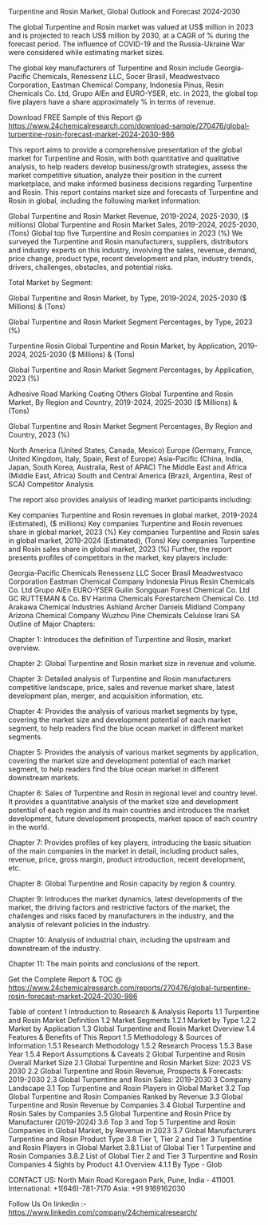 Turpentine and Rosin Market, Global Outlook and Forecast 2024-2030

The global Turpentine and Rosin market was valued at US$ million in 2023 and is projected to reach US$ million by 2030, at a CAGR of % during the forecast period. The influence of COVID-19 and the Russia-Ukraine War were considered while estimating market sizes.

The global key manufacturers of Turpentine and Rosin include Georgia-Pacific Chemicals, Renessenz LLC, Socer Brasil, Meadwestvaco Corporation, Eastman Chemical Company, Indonesia Pinus, Resin Chemicals Co. Ltd, Grupo AlEn and EURO-YSER, etc. in 2023, the global top five players have a share approximately % in terms of revenue.

Download FREE Sample of this Report @ https://www.24chemicalresearch.com/download-sample/270476/global-turpentine-rosin-forecast-market-2024-2030-986

This report aims to provide a comprehensive presentation of the global market for Turpentine and Rosin, with both quantitative and qualitative analysis, to help readers develop business/growth strategies, assess the market competitive situation, analyze their position in the current marketplace, and make informed business decisions regarding Turpentine and Rosin. This report contains market size and forecasts of Turpentine and Rosin in global, including the following market information:

Global Turpentine and Rosin Market Revenue, 2019-2024, 2025-2030, ($ millions)
Global Turpentine and Rosin Market Sales, 2019-2024, 2025-2030, (Tons)
Global top five Turpentine and Rosin companies in 2023 (%)
We surveyed the Turpentine and Rosin manufacturers, suppliers, distributors and industry experts on this industry, involving the sales, revenue, demand, price change, product type, recent development and plan, industry trends, drivers, challenges, obstacles, and potential risks.

Total Market by Segment:

Global Turpentine and Rosin Market, by Type, 2019-2024, 2025-2030 ($ Millions) & (Tons)

Global Turpentine and Rosin Market Segment Percentages, by Type, 2023 (%)

Turpentine
Rosin
Global Turpentine and Rosin Market, by Application, 2019-2024, 2025-2030 ($ Millions) & (Tons)

Global Turpentine and Rosin Market Segment Percentages, by Application, 2023 (%)

Adhesive
Road Marking
Coating
Others
Global Turpentine and Rosin Market, By Region and Country, 2019-2024, 2025-2030 ($ Millions) & (Tons)

Global Turpentine and Rosin Market Segment Percentages, By Region and Country, 2023 (%)

North America (United States, Canada, Mexico)
Europe (Germany, France, United Kingdom, Italy, Spain, Rest of Europe)
Asia-Pacific (China, India, Japan, South Korea, Australia, Rest of APAC)
The Middle East and Africa (Middle East, Africa)
South and Central America (Brazil, Argentina, Rest of SCA)
Competitor Analysis

The report also provides analysis of leading market participants including:

Key companies Turpentine and Rosin revenues in global market, 2019-2024 (Estimated), ($ millions)
Key companies Turpentine and Rosin revenues share in global market, 2023 (%)
Key companies Turpentine and Rosin sales in global market, 2019-2024 (Estimated), (Tons)
Key companies Turpentine and Rosin sales share in global market, 2023 (%)
Further, the report presents profiles of competitors in the market, key players include:

Georgia-Pacific Chemicals
Renessenz LLC
Socer Brasil
Meadwestvaco Corporation
Eastman Chemical Company
Indonesia Pinus
Resin Chemicals Co. Ltd
Grupo AlEn
EURO-YSER
Guilin Songquan Forest Chemical Co. Ltd
GC RUTTEMAN & Co. BV
Harima Chemicals
Forestarchem Chemical Co. Ltd
Arakawa Chemical Industries
Ashland
Archer Daniels Midland Company
Arizona Chemical Company
Wuzhou Pine Chemicals
Celulose Irani SA
Outline of Major Chapters:

Chapter 1: Introduces the definition of Turpentine and Rosin, market overview.

Chapter 2: Global Turpentine and Rosin market size in revenue and volume.

Chapter 3: Detailed analysis of Turpentine and Rosin manufacturers competitive landscape, price, sales and revenue market share, latest development plan, merger, and acquisition information, etc.

Chapter 4: Provides the analysis of various market segments by type, covering the market size and development potential of each market segment, to help readers find the blue ocean market in different market segments.

Chapter 5: Provides the analysis of various market segments by application, covering the market size and development potential of each market segment, to help readers find the blue ocean market in different downstream markets.

Chapter 6: Sales of Turpentine and Rosin in regional level and country level. It provides a quantitative analysis of the market size and development potential of each region and its main countries and introduces the market development, future development prospects, market space of each country in the world.

Chapter 7: Provides profiles of key players, introducing the basic situation of the main companies in the market in detail, including product sales, revenue, price, gross margin, product introduction, recent development, etc.

Chapter 8: Global Turpentine and Rosin capacity by region & country.

Chapter 9: Introduces the market dynamics, latest developments of the market, the driving factors and restrictive factors of the market, the challenges and risks faced by manufacturers in the industry, and the analysis of relevant policies in the industry.

Chapter 10: Analysis of industrial chain, including the upstream and downstream of the industry.

Chapter 11: The main points and conclusions of the report.

Get the Complete Report & TOC @ https://www.24chemicalresearch.com/reports/270476/global-turpentine-rosin-forecast-market-2024-2030-986

Table of content
1 Introduction to Research & Analysis Reports
1.1 Turpentine and Rosin Market Definition
1.2 Market Segments
1.2.1 Market by Type
1.2.2 Market by Application
1.3 Global Turpentine and Rosin Market Overview
1.4 Features & Benefits of This Report
1.5 Methodology & Sources of Information
1.5.1 Research Methodology
1.5.2 Research Process
1.5.3 Base Year
1.5.4 Report Assumptions & Caveats
2 Global Turpentine and Rosin Overall Market Size
2.1 Global Turpentine and Rosin Market Size: 2023 VS 2030
2.2 Global Turpentine and Rosin Revenue, Prospects & Forecasts: 2019-2030
2.3 Global Turpentine and Rosin Sales: 2019-2030
3 Company Landscape
3.1 Top Turpentine and Rosin Players in Global Market
3.2 Top Global Turpentine and Rosin Companies Ranked by Revenue
3.3 Global Turpentine and Rosin Revenue by Companies
3.4 Global Turpentine and Rosin Sales by Companies
3.5 Global Turpentine and Rosin Price by Manufacturer (2019-2024)
3.6 Top 3 and Top 5 Turpentine and Rosin Companies in Global Market, by Revenue in 2023
3.7 Global Manufacturers Turpentine and Rosin Product Type
3.8 Tier 1, Tier 2 and Tier 3 Turpentine and Rosin Players in Global Market
3.8.1 List of Global Tier 1 Turpentine and Rosin Companies
3.8.2 List of Global Tier 2 and Tier 3 Turpentine and Rosin Companies
4 Sights by Product
4.1 Overview
4.1.1 By Type - Glob

CONTACT US:
North Main Road Koregaon Park, Pune, India - 411001.
International: +1(646)-781-7170
Asia: +91 9169162030

Follow Us On linkedin :- https://www.linkedin.com/company/24chemicalresearch/
